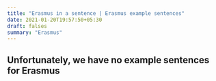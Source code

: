 ```yaml
---
title: "Erasmus in a sentence | Erasmus example sentences"
date: 2021-01-20T19:57:50+05:30
draft: falses
summary: "Erasmus"
---
```

## Unfortunately, we have no example sentences for Erasmus                 
